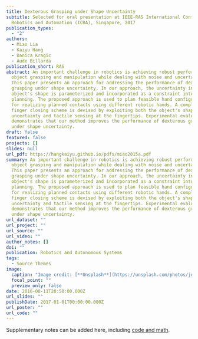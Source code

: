 ```yaml
---
title: Dexterous Grasping under Shape Uncertainty
subtitle: Selected for oral presentation at IEEE-RAS International Conference on
  Robotics and Automation (ICRA), Singapore, 2017
publication_types:
  - "2"
authors:
  - Miao Lia
  - Kaiyu Hang
  - Danica Kragic
  - Aude Billarda
publication_short: RAS
abstract: An important challenge in robotics is achieving robust performance in
  object grasping and manipulation while dealing with noise and uncertainty.
  This paper presents an approach for addressing the performance of dexterous
  grasping under shape uncertainty. In our approach, the uncertainty in the
  object's shape is parameterized and incorporated as a constraint into grasp
  planning. The proposed approach is used to plan feasible hand configurations
  for realizing planned contacts using different robotic hands. A compliant
  finger closing scheme is devised by exploiting both the object's shape
  uncertainty and tactile sensing at the fingertips. Experimental evaluation
  demonstrates that our method improves the performance of dexterous grasping
  under shape uncertainty.
draft: false
featured: false
projects: []
slides: null
url_pdf: https://hangkaiyu.github.io/pdfs/miao2015a.pdf
summary: An important challenge in robotics is achieving robust performance in
  object grasping and manipulation while dealing with noise and uncertainty.
  This paper presents an approach for addressing the performance of dexterous
  grasping under shape uncertainty. In our approach, the uncertainty in the
  object's shape is parameterized and incorporated as a constraint into grasp
  planning. The proposed approach is used to plan feasible hand configurations
  for realizing planned contacts using different robotic hands. A compliant
  finger closing scheme is devised by exploiting both the object's shape
  uncertainty and tactile sensing at the fingertips. Experimental evaluation
  demonstrates that our method improves the performance of dexterous grasping
  under shape uncertainty.
url_dataset: ""
url_project: ""
url_source: ""
url_video: ""
author_notes: []
doi: ""
publication: Robotics and Autonomous Systems
tags:
  - Source Themes
image:
  caption: "Image credit: [**Unsplash**](https://unsplash.com/photos/jdD8gXaTZsc)"
  focal_point: ""
  preview_only: false
date: 2016-08-11T20:58:00.000Z
url_slides: ""
publishDate: 2017-01-01T00:00:00.000Z
url_poster: ""
url_code: ""
---
```


Supplementary notes can be added here, including [code and math](https://wowchemy.com/docs/content/writing-markdown-latex/).
